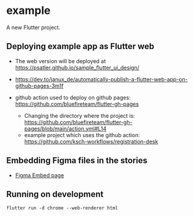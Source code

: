 # example

A new Flutter project.

## Deploying example app as Flutter web

- The web version will be deployed at https://psatler.github.io/sample_flutter_ui_design/

- https://dev.to/janux_de/automatically-publish-a-flutter-web-app-on-github-pages-3m1f

- github action used to deploy on github pages: https://github.com/bluefireteam/flutter-gh-pages
  - Changing the directory where the project is: https://github.com/bluefireteam/flutter-gh-pages/blob/main/action.yml#L14
  - example project which uses the github action: https://github.com/ksch-workflows/registration-desk

## Embedding Figma files in the stories

- [Figma Embed page](https://www.figma.com/developers/embed)

## Running on development

```
flutter run -d chrome --web-renderer html
```